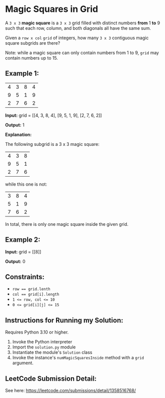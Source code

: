 # Magic Squares in Grid

A `3 x 3` **magic square** is a `3 x 3` grid filled with distinct numbers
**from** 1 **to** 9 such that each row, column, and both diagonals all have the
same sum.

Given a `row x col` `grid` of integers, how many `3 x 3` contiguous magic square
subgrids are there?

Note: while a magic square can only contain numbers from 1 to 9, `grid` may
contain numbers up to 15.

## Example 1:
<table>
    <tr>
        <td>
            4
        </td>
        <td>
            3
        </td>
        <td>
            8
        </td>
        <td>
            4
        </td>
    </tr>
    <tr>
        <td>
            9
        </td>
        <td>
            5
        </td>
        <td>
            1
        </td>
        <td>
            9
        </td>
    </tr>
    <tr>
        <td>
            2
        </td>
        <td>
            7
        </td>
        <td>
            6
        </td>
        <td>
            2
        </td>
    </tr>
</table>

**Input:** grid = [[4, 3, 8, 4], [9, 5, 1, 9], [2, 7, 6, 2]]

**Output:** 1

**Explanation:**

The following subgrid is a 3 x 3 magic square:

<table>
    <tr>
        <td>
            4
        </td>
        <td>
            3
        </td>
        <td>
            8
        </td>
    </tr>
    <tr>
        <td>
            9
        </td>
        <td>
            5
        </td>
        <td>
            1
        </td>
    </tr>
    <tr>
        <td>
            2
        </td>
        <td>
            7
        </td>
        <td>
            6
        </td>
    </tr>
</table>

while this one is not:

<table>
    <tr>
        <td>
            3
        </td>
        <td>
            8
        </td>
        <td>
            4
        </td>
    </tr>
    <tr>
        <td>
            5
        </td>
        <td>
            1
        </td>
        <td>
            9
        </td>
    </tr>
    <tr>
        <td>
            7
        </td>
        <td>
            6
        </td>
        <td>
            2
        </td>
    </tr>
</table>

In total, there is only one magic square inside the given grid.

## Example 2:
**Input:** grid = [[8]]

**Output:** 0

## Constraints:
* `row == grid.lenth`
* `col == grid[i].length`
* `1 <= row, col <= 10`
* `0 <= grid[i][j] <= 15`

## Instructions for Running my Solution:
Requires Python 3.10 or higher.

1. Invoke the Python interpreter
2. Import the `solution.py` module
3. Instantiate the module's `Solution` class
4. Invoke the instance's `numMagicSquaresInside` method with a `grid` argument.

## LeetCode Submission Detail:
See here: https://leetcode.com/submissions/detail/1358516768/
